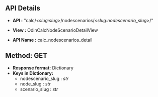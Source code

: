 ## API Details
* __API :__ "calc/<*slug:slug*>/nodescenarios/<*slug:nodescenario_slug*>/"

* __View :__ OdinCalcNodeScenarioDetailView

* __API Name :__ calc_nodescenarios_detail


## Method: GET

* __Response format:__ Dictionary
* __Keys in Dictionary:__
   * nodescenario_slug : *str*
   * node_slug : *str*
   * scenario_slug : *str*
  
  
